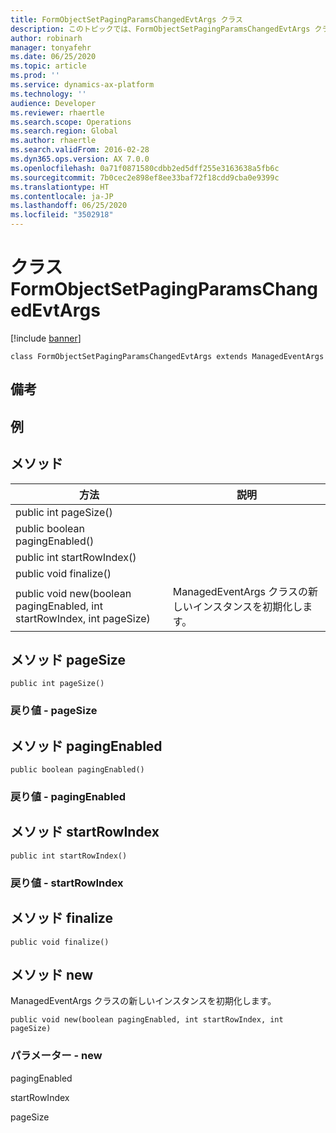```yaml
---
title: FormObjectSetPagingParamsChangedEvtArgs クラス
description: このトピックでは、FormObjectSetPagingParamsChangedEvtArgs クラスについて説明します。
author: robinarh
manager: tonyafehr
ms.date: 06/25/2020
ms.topic: article
ms.prod: ''
ms.service: dynamics-ax-platform
ms.technology: ''
audience: Developer
ms.reviewer: rhaertle
ms.search.scope: Operations
ms.search.region: Global
ms.author: rhaertle
ms.search.validFrom: 2016-02-28
ms.dyn365.ops.version: AX 7.0.0
ms.openlocfilehash: 0a71f0871580cdbb2ed5dff255e3163638a5fb6c
ms.sourcegitcommit: 7b0cec2e898ef8ee33baf72f18cdd9cba0e9399c
ms.translationtype: HT
ms.contentlocale: ja-JP
ms.lasthandoff: 06/25/2020
ms.locfileid: "3502918"
---
```

# <a name="class-formobjectsetpagingparamschangedevtargs"></a>クラス FormObjectSetPagingParamsChangedEvtArgs

[!include [banner](../../includes/banner.md)]

```xpp
class FormObjectSetPagingParamsChangedEvtArgs extends ManagedEventArgs
```

## <a name="remarks"></a>備考

## <a name="examples"></a>例

## <a name="methods"></a>メソッド

| 方法                                                                  | 説明                                               |
|-------------------------------------------------------------------------|-----------------------------------------------------------|
| public int pageSize()                                                   |                                                           |
| public boolean pagingEnabled()                                          |                                                           |
| public int startRowIndex()                                              |                                                           |
| public void finalize()                                                  |                                                           |
| public void new(boolean pagingEnabled, int startRowIndex, int pageSize) | ManagedEventArgs クラスの新しいインスタンスを初期化します。 |

## <a name="method-pagesize"></a>メソッド pageSize

```xpp
public int pageSize()
```

### <a name="return-value---pagesize"></a>戻り値 - pageSize

## <a name="method-pagingenabled"></a>メソッド pagingEnabled

```xpp
public boolean pagingEnabled()
```

### <a name="return-value---pagingenabled"></a>戻り値 - pagingEnabled

## <a name="method-startrowindex"></a>メソッド startRowIndex

```xpp
public int startRowIndex()
```

### <a name="return-value---startrowindex"></a>戻り値 - startRowIndex

## <a name="method-finalize"></a>メソッド finalize

```xpp
public void finalize()
```

## <a name="method-new"></a>メソッド new

ManagedEventArgs クラスの新しいインスタンスを初期化します。

```xpp
public void new(boolean pagingEnabled, int startRowIndex, int pageSize)
```

### <a name="parameters---new"></a>パラメーター - new

pagingEnabled  

<!-- -->

startRowIndex  

<!-- -->

pageSize  

